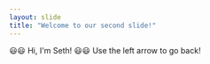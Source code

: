 ```yaml
---
layout: slide
title: "Welcome to our second slide!"
---
```

😃😃 Hi, I'm Seth! 😃😃
Use the left arrow to go back!
